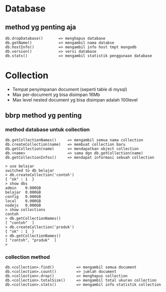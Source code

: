 # Database

## method yg penting aja
```
db.dropDatabase() 		=> menghapus database
db.getName()			=> mengambil nama databse
db.hostInfo()			=> mengambil info host tmpt mongodb
db.version()			=> versi database
db.stats()				=> mengambil statistik penggunaan database
```

# Collection
- Tempat penyimpanan document (seperti table di mysql)
- Max per-document yg bisa disimpan 16Mb
- Max level nested document yg bisa disimpan adalah 100level
## bbrp method yg penting

### method database untuk collection
```
db.getCollectionNames()		=> mengambil semua nama collection
db.createCollection(name)	=> membuat collection baru
db.getCollection(name)		=> mendapatkan object collection
db.<name> 					=> sama dgn db.getCollection(name)
db.getCollectionInfos()		=> mendapat informasi sebuah collection
```

```mongoshell
> use belajar
switched to db belajar
> db.createCollection('contoh')
{ "ok" : 1  }
> show dbs
admin    0.000GB
belajar  0.000GB
config   0.000GB
local    0.000GB
nodejs   0.000GB
> show collections
contoh
> db.getCollectionNames()
[ "contoh"  ]
> db.createCollection('produk')
{ "ok" : 1  }
> db.getCollectionNames()
[ "contoh", "produk"  ]
>
```

### collection method
```
db.<collection>.find() 			=> mengambil semua document
db.<collection>.count()			=> jumlah document
db.<collection>.drop()			=> menghapus collection
db.<collection>.totalSize()		=> mengambil total ukuran collection
db.<collection>.stats()			=> mengambil info statistik collection
```










